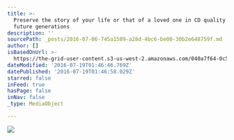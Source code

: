 ```yaml
---
title: >-
  Preserve the story of your life or that of a loved one in CD quality audio for
  future generations 
description: ''
sourcePath: _posts/2016-07-06-745a1589-a28d-4bc6-be00-30b2e648759f.md
author: []
isBasedOnUrl: >-
  https://the-grid-user-content.s3-us-west-2.amazonaws.com/040a7f64-0c5d-4608-83f3-8f0b711d1089.jpg
dateModified: '2016-07-19T01:46:46.769Z'
datePublished: '2016-07-19T01:46:58.029Z'
starred: false
inFeed: true
hasPage: false
inNav: false
_type: MediaObject

---
```

![](https://imgflo.herokuapp.com/graph/vahj1ThiexotieMo/098e9c342e2a64ae047079fa2954567f/croprotate.jpg?cropheight=3019&cropwidth=4547&degrees=0&input=https%3A%2F%2Fthe-grid-user-content.s3-us-west-2.amazonaws.com%2F040a7f64-0c5d-4608-83f3-8f0b711d1089.jpg&x=0&y=0)